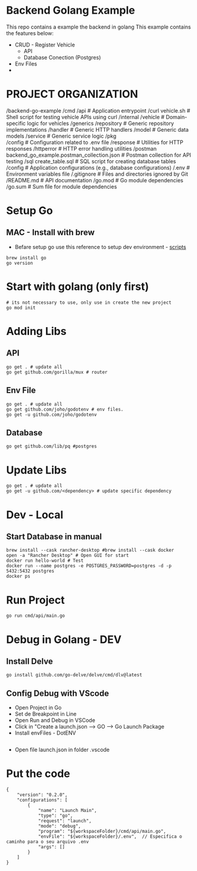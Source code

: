 # Backend Golang Example

This repo contains a example the backend in golang
This example contains the features below: 
* CRUD - Register Vehicle
    - API
    - Database Conection (Postgres)
* Env Files 
* 

# PROJECT ORGANIZATION 

/backend-go-example
    /cmd
        /api           # Application entrypoint
    /curl 
        vehicle.sh     # Shell script for testing vehicle APIs using curl
    /internal
        /vehicle       # Domain-specific logic for vehicles
        /generics
            /repository # Generic repository implementations
            /handler    # Generic HTTP handlers
            /model      # Generic data models
            /service    # Generic service logic
    /pkg    
        /config        # Configuration related to .env file
        /response      # Utilities for HTTP responses
        /httperror     # HTTP error handling utilities
    /postman
        backend_go_example.postman_collection.json # Postman collection for API testing
    /sql
        create_table.sql # SQL script for creating database tables
    /config            # Application configurations (e.g., database configurations)
    /.env              # Environment variables file
    /.gitignore        # Files and directories ignored by Git
    /README.md         # API documentation
    /go.mod            # Go module dependencies
    /go.sum            # Sum file for module dependencies



# Setup Go 
## MAC - Install with brew
* Befare setup go use this reference to setup dev environment - [scripts](https://github.com/davipeterlini/scripts)
```shell script
brew install go
go version
```

# Start with golang (only first)
```shell script
# its not necessary to use, only use in create the new project
go mod init 
```

# Adding Libs 
## API
```shell script
go get . # update all
go get github.com/gorilla/mux # router
```

## Env File
```shell script
go get . # update all
go get github.com/joho/godotenv # env files.
go get -u github.com/joho/godotenv
```

## Database
```shell script
go get github.com/lib/pq #postgres
```

# Update Libs
```shell script
go get . # update all
go get -u github.com/<dependency> # update specific dependency
```

# Dev - Local
## Start Database in manual
```shell script
brew install --cask rancher-desktop #brew install --cask docker
open -a "Rancher Desktop" # Open GUI for start
docker run hello-world # Test
docker run --name postgres -e POSTGRES_PASSWORD=postgres -d -p 5432:5432 postgres
docker ps 
```

# Run Project
```shell script
go run cmd/api/main.go
```



# Debug in Golang - DEV
## Install Delve
```shell script
go install github.com/go-delve/delve/cmd/dlv@latest
```

## Config Debug with VScode
* Open Project in Go
* Set de Breakpoint in Line
* Open Run and Debug in VSCode
* Click in "Create a launch.json --> GO --> Go Launch Package
* Install envFiles - DotENV
```shell script

```
* Open file launch.json in folder .vscode
# Put the code 
```shell script
{
    "version": "0.2.0",
    "configurations": [
        {
            "name": "Launch Main",
            "type": "go",
            "request": "launch",
            "mode": "debug",
            "program": "${workspaceFolder}/cmd/api/main.go",
            "envFile": "${workspaceFolder}/.env",  // Especifica o caminho para o seu arquivo .env
            "args": []
        }
    ]
}
```